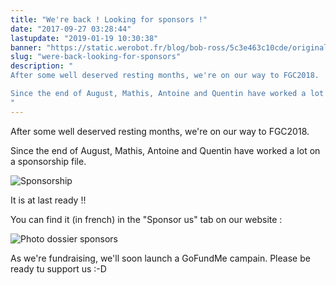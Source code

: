 ```yaml
---
title: "We're back ! Looking for sponsors !"
date: "2017-09-27 03:28:44"
lastupdate: "2019-01-19 10:30:38"
banner: "https://static.werobot.fr/blog/bob-ross/5c3e463c10cde/original.jpg"
slug: "were-back-looking-for-sponsors"
description: " 
After some well deserved resting months, we're on our way to FGC2018.

Since the end of August, Mathis, Antoine and Quentin have worked a lot on a spo
"
---
```

After some well deserved resting months, we're on our way to FGC2018.

Since the end of August, Mathis, Antoine and Quentin have worked a lot on a sponsorship file.

![Sponsorship](https://static.werobot.fr/blog/bob-ross/5c3e463c10cde/50.jpg "Sponsorship")

It is at last ready !!

You can find it (in french)  in the "Sponsor us" tab on our website : 

![Photo dossier sponsors](https://static.werobot.fr/blog/bob-ross/5c3e463cbfc3e/50.jpg "Photo dossier sponsors")

As we're fundraising, we'll soon launch a GoFundMe campain. Please be ready tu support us :-D
    